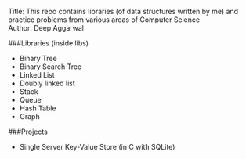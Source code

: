 Title:  This repo contains libraries (of data structures written by me) and practice problems from various areas of Computer Science  
Author: Deep Aggarwal  

###Libraries (inside libs)
- Binary Tree
- Binary Search Tree
- Linked List
- Doubly linked list
- Stack
- Queue
- Hash Table
- Graph

###Projects
- Single Server Key-Value Store (in C with SQLite)
